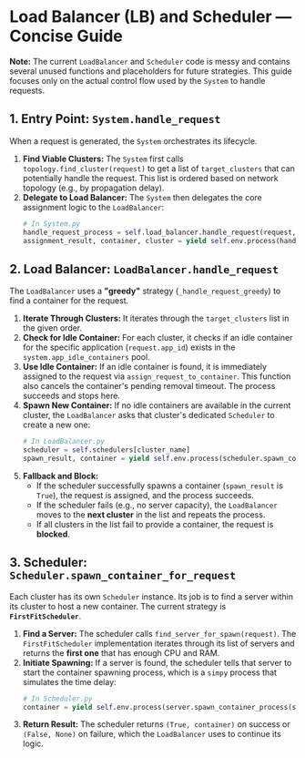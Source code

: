 # Load Balancer (LB) and Scheduler — Concise Guide

**Note:** The current `LoadBalancer` and `Scheduler` code is messy and contains several unused functions and placeholders for future strategies. This guide focuses only on the actual control flow used by the `System` to handle requests.

## 1. Entry Point: `System.handle_request`

When a request is generated, the `System` orchestrates its lifecycle.

1.  **Find Viable Clusters:** The `System` first calls `topology.find_cluster(request)` to get a list of `target_clusters` that can potentially handle the request. This list is ordered based on network topology (e.g., by propagation delay).
2.  **Delegate to Load Balancer:** The `System` then delegates the core assignment logic to the `LoadBalancer`:
    ```python
    # In System.py
    handle_request_process = self.load_balancer.handle_request(request, target_clusters)
    assignment_result, container, cluster = yield self.env.process(handle_request_process)
    ```

## 2. Load Balancer: `LoadBalancer.handle_request`

The `LoadBalancer` uses a **"greedy"** strategy (`_handle_request_greedy`) to find a container for the request.

1.  **Iterate Through Clusters:** It iterates through the `target_clusters` list in the given order.
2.  **Check for Idle Container:** For each cluster, it checks if an idle container for the specific application (`request.app_id`) exists in the `system.app_idle_containers` pool.
3.  **Use Idle Container:** If an idle container is found, it is immediately assigned to the request via `assign_request_to_container`. This function also cancels the container's pending removal timeout. The process succeeds and stops here.
4.  **Spawn New Container:** If no idle containers are available in the current cluster, the `LoadBalancer` asks that cluster's dedicated `Scheduler` to create a new one:
    ```python
    # In LoadBalancer.py
    scheduler = self.schedulers[cluster_name]
    spawn_result, container = yield self.env.process(scheduler.spawn_container_for_request(request, self.system))
    ```
5.  **Fallback and Block:**
    *   If the scheduler successfully spawns a container (`spawn_result` is `True`), the request is assigned, and the process succeeds.
    *   If the scheduler fails (e.g., no server capacity), the `LoadBalancer` moves to the **next cluster** in the list and repeats the process.
    *   If all clusters in the list fail to provide a container, the request is **blocked**.

## 3. Scheduler: `Scheduler.spawn_container_for_request`

Each cluster has its own `Scheduler` instance. Its job is to find a server within its cluster to host a new container. The current strategy is **`FirstFitScheduler`**.

1.  **Find a Server:** The scheduler calls `find_server_for_spawn(request)`. The `FirstFitScheduler` implementation iterates through its list of servers and returns the **first one** that has enough CPU and RAM.
2.  **Initiate Spawning:** If a server is found, the scheduler tells that server to start the container spawning process, which is a `simpy` process that simulates the time delay:
    ```python
    # In Scheduler.py
    container = yield self.env.process(server.spawn_container_process(system, request))
    ```
3.  **Return Result:** The scheduler returns `(True, container)` on success or `(False, None)` on failure, which the `LoadBalancer` uses to continue its logic.



